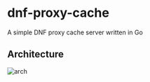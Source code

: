 # dnf-proxy-cache
A simple DNF proxy cache server written in Go

## Architecture
![arch](https://user-images.githubusercontent.com/59094274/229043089-300634a6-58c8-484b-af67-9e9279756945.svg)
